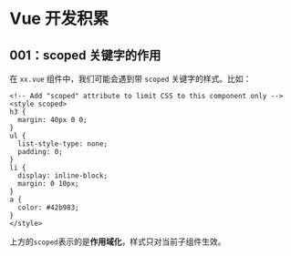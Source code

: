 # Vue 开发积累

## 001：scoped 关键字的作用

在 `xx.vue` 组件中，我们可能会遇到带 `scoped` 关键字的样式。比如：

```markup
<!-- Add "scoped" attribute to limit CSS to this component only -->
<style scoped>
h3 {
  margin: 40px 0 0;
}
ul {
  list-style-type: none;
  padding: 0;
}
li {
  display: inline-block;
  margin: 0 10px;
}
a {
  color: #42b983;
}
</style>
```

上方的`scoped`表示的是**作用域化**，样式只对当前子组件生效。


